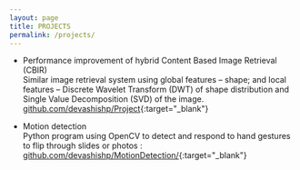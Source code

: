 ```yaml
---
layout: page
title: PROJECTS
permalink: /projects/
---
```


- Performance improvement of hybrid Content Based Image Retrieval (CBIR)  
Similar image retrieval system using global features – shape; and local features
– Discrete Wavelet Transform (DWT) of shape distribution and Single Value
Decomposition (SVD) of the image.  
[github.com/devashishp/Project](https://github.com/devashishp/Project){:target="\_blank"}

- Motion detection  
Python program using OpenCV to detect and respond to hand gestures to flip
through slides or photos :  
[github.com/devashishp/MotionDetection/](https://github.com/devashishp/MotionDetection/){:target="\_blank"}
